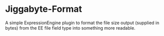 Jiggabyte-Format
================

A simple ExpressionEngine plugin to format the file size output (supplied in bytes) from the EE file field type into something more readable.